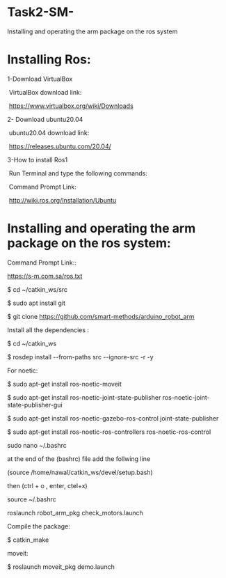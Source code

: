 # Task2-SM-
Installing and operating the arm package on the ros system
# Installing Ros:

1-Download VirtualBox

‎‏ VirtualBox download link:

‎‏ https://www.virtualbox.org/wiki/Downloads

‎2-‏ Download ubuntu20.04

‎‏ ubuntu20.04 download link:

‎‏ https://releases.ubuntu.com/20.04/


‎‏3-How to install Ros1

‎‏ Run Terminal and type the following commands:

‎‏ Command Prompt Link:

‎‏ http://wiki.ros.org/Installation/Ubuntu

# Installing and operating the arm package on the ros system: 

Command Prompt Link::

https://s-m.com.sa/ros.txt

$ cd ~/catkin_ws/src

$ sudo apt install git

$ git clone https://github.com/smart-methods/arduino_robot_arm

Install all the dependencies :

$ cd ~/catkin_ws

$ rosdep install --from-paths src --ignore-src -r -y

For noetic:

$ sudo apt-get install ros-noetic-moveit

$ sudo apt-get install ros-noetic-joint-state-publisher ros-noetic-joint-state-publisher-gui

$ sudo apt-get install ros-noetic-gazebo-ros-control joint-state-publisher

$ sudo apt-get install ros-noetic-ros-controllers ros-noetic-ros-control

sudo nano ~/.bashrc

at the end of the (bashrc) file add the follwing line

(source /home/nawal/catkin_ws/devel/setup.bash)

then (ctrl + o , enter, ctel+x)

source ~/.bashrc

roslaunch robot_arm_pkg check_motors.launch

Compile the package:

$ catkin_make

moveit:

$ roslaunch moveit_pkg demo.launch
